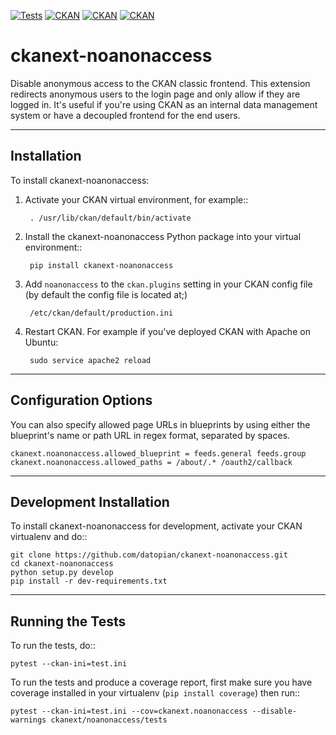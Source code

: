 [![Tests](https://github.com/datopian/ckanext-noanonaccess/actions/workflows/test.yml/badge.svg)](https://github.com/datopian/ckanext-noanonaccess/actions/workflows/test.yml) [![CKAN](https://img.shields.io/badge/ckan-2.10.x-blue.svg)]() [![CKAN](https://img.shields.io/badge/ckan-2.9.x-blue.svg)]() [![CKAN](https://img.shields.io/badge/ckan-2.8.x-blue.svg)]()

ckanext-noanonaccess
=============

Disable anonymous access to the CKAN classic frontend. This extension redirects anonymous users to the login page and only allow if they are logged in. It's useful if you're using CKAN as an internal data management system or have  a decoupled frontend for the end users.



------------
Installation
------------

To install ckanext-noanonaccess:

1. Activate your CKAN virtual environment, for example::

        . /usr/lib/ckan/default/bin/activate

2. Install the ckanext-noanonaccess Python package into your virtual environment::

        pip install ckanext-noanonaccess

3. Add ``noanonaccess`` to the ``ckan.plugins`` setting in your CKAN
   config file (by default the config file is located at;)

        /etc/ckan/default/production.ini

4. Restart CKAN. For example if you've deployed CKAN with Apache on Ubuntu:

        sudo service apache2 reload

--------------------
Configuration Options
--------------------
You can also specify allowed page URLs in blueprints by using either the blueprint's name or path URL in regex format, separated by spaces.

    ckanext.noanonaccess.allowed_blueprint = feeds.general feeds.group
    ckanext.noanonaccess.allowed_paths = /about/.* /oauth2/callback

------------------------
Development Installation
------------------------

To install ckanext-noanonaccess for development, activate your CKAN virtualenv and
do::

    git clone https://github.com/datopian/ckanext-noanonaccess.git
    cd ckanext-noanonaccess
    python setup.py develop
    pip install -r dev-requirements.txt


-----------------
Running the Tests
-----------------

To run the tests, do::

    pytest --ckan-ini=test.ini 

To run the tests and produce a coverage report, first make sure you have
coverage installed in your virtualenv (``pip install coverage``) then run::

    pytest --ckan-ini=test.ini --cov=ckanext.noanonaccess --disable-warnings ckanext/noanonaccess/tests
